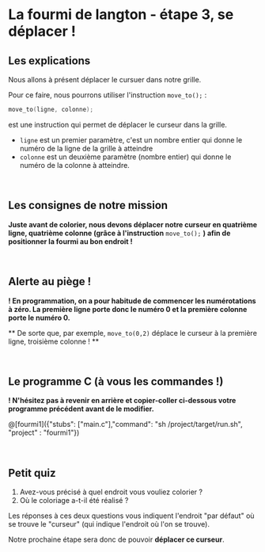 # La fourmi de langton - étape 3, se déplacer !

## Les explications

Nous allons à présent déplacer le cursuer dans notre grille.

Pour ce faire, nous pourrons utiliser l'instruction `move_to();` :

```C
move_to(ligne, colonne); 
```
est une instruction qui permet de déplacer le curseur dans la grille.

- `ligne` est un premier paramètre, c'est un nombre entier qui donne le numéro de la ligne de la grille à atteindre
- `colonne` est un deuxième paramètre (nombre entier) qui donne le numéro de la colonne à atteindre. 

<br />

## Les consignes de notre mission

**Juste avant de colorier, nous devons déplacer notre curseur en quatrième ligne, quatrième colonne (grâce à l'instruction** `move_to();` **) afin de positionner la fourmi au bon endroit !**

<br />

## Alerte au piège !

**! En programmation, on a pour habitude de commencer les numérotations à zéro. La première ligne porte donc le numéro 0 et la première colonne porte le numéro 0.**

** De sorte que, par exemple, `move_to(0,2)` déplace le curseur à la première ligne, troisième colonne ! **

<br />

## Le programme C (à vous les commandes !)

**! N'hésitez pas à revenir en arrière et copier-coller ci-dessous votre programme précédent avant de le modifier.**

@[fourmi1]({"stubs": ["main.c"],"command": "sh /project/target/run.sh", "project" : "fourmi1"})

<br />

## Petit quiz

1) Avez-vous précisé à quel endroit vous vouliez colorier ?
2) Où le coloriage a-t-il été réalisé ?

Les réponses à ces deux questions vous indiquent l'endroit "par défaut" où se trouve le "curseur" (qui indique l'endroit où l'on se trouve).

Notre prochaine étape sera donc de pouvoir **déplacer ce curseur**.

